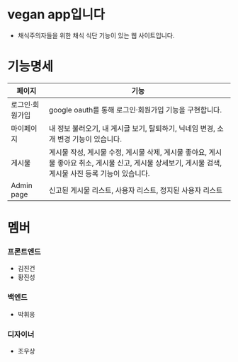 # vegan app입니다
- 채식주의자들을 위한 채식 식단 기능이 있는 웹 사이트입니다.
# 기능명세 
| 페이지 | 기능                                         |
| ------ | ------------------------------------------------------------------------------------- |
| 로그인·회원가입 | google oauth를 통해 로그인·회원가입 기능을 구현합니다. |
| 마이페이지 | 내 정보 불러오기, 내 게시글 보기, 탈퇴하기, 닉네임 변경, 소개 변경 기능이 있습니다. |
| 게시물 | 게시물 작성, 게시물 수정, 게시물 삭제, 게시물 좋아요, 게시물 좋아요 취소, 게시물 신고, 게시물 상세보기, 게시물 검색, 게시물 사진 등록 기능이 있습니다. |
| Admin page | 신고된 게시물 리스트, 사용자 리스트, 정지된 사용자 리스트 |

# 멤버
 ### 프론트엔드
  - 김진건
  - 황진성
 ### 백엔드
  - 박휘응
 ### 디자이너
  - 조우상
